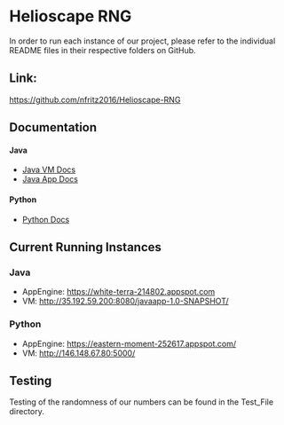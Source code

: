 # Helioscape RNG

In order to run each instance of our project, please refer to the individual README files in their respective folders on GitHub.

## Link:
https://github.com/nfritz2016/Helioscape-RNG

## Documentation

#### Java 
- [Java VM Docs](/Java_VM/README.md)
- [Java  App Docs](/Java_AppEngine/README.md)

#### Python 
- [Python Docs](/Python_VM/README.md)

## Current Running Instances

### Java
- AppEngine: https://white-terra-214802.appspot.com
- VM: http://35.192.59.200:8080/javaapp-1.0-SNAPSHOT/

### Python
- AppEngine: https://eastern-moment-252617.appspot.com/
- VM: http://146.148.67.80:5000/

## Testing
Testing of the randomness of our numbers can be found in the Test_File directory.
